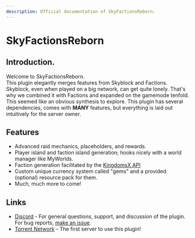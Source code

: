 ```yaml
---
description: Official documentation of SkyFactionsReborn.
---
```


# SkyFactionsReborn

## Introduction.

Welcome to SkyFactionsReborn.\
This plugin elegantly merges features from Skyblock and Factions.\
Skyblock, even when played on a big network, can get quite lonely. That's why we combined it with Factions and expanded on the gamemode tenfold.\
This seemed like an obvious synthesis to explore. This plugin has several dependencies, comes with **MANY** features, but everything is laid out intuitively for the server owner.

## Features

* Advanced raid mechanics, placeholders, and rewards.
* Player island and faction island generation; hooks nicely with a world manager like MyWorlds.
* Faction generation facilitated by the [KingdomsX API](https://github.com/CryptoMorin/KingdomsX)
* Custom unique currency system called "gems" and a provided (optional) resource pack for them.
* Much, much more to come!

## Links

* [Discord](https://discord.gg/SwxXMrFdjp) - For general questions, support, and discussion of the plugin. For bug reports, [make an issue](https://github.com/TerraByteDev/SkyFactionsReborn/issues).
* [Torrent Network](https://www.torrentsmp.com/) - The first server to use this plugin!



